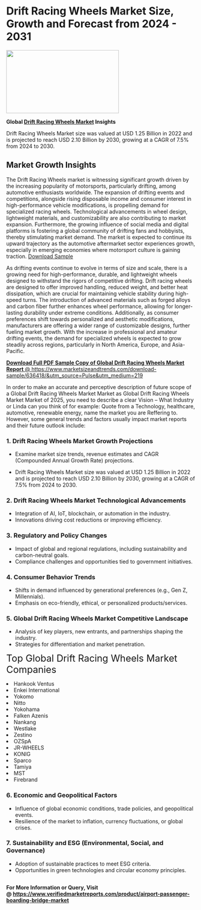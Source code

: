 <H1>Drift Racing Wheels Market Size, Growth and Forecast from 2024 - 2031</H1><img class="aligncenter size-medium wp-image-584254" src="https://thirdeyenews.in/wp-content/uploads/2024/09/Global-Market-Research-300x168.jpeg" alt="" width="300" height="168" /><p><strong>Global&nbsp;<a href="https://www.marketsizeandtrends.com/download-sample/636418/&amp;utm_source=Pulse&amp;utm_medium=219">Drift Racing Wheels Market</a> Insights</strong></p><p>Drift Racing Wheels Market size was valued at USD 1.25 Billion in 2022 and is projected to reach USD 2.10 Billion by 2030, growing at a CAGR of 7.5% from 2024 to 2030.</p><p><h2>Market Growth Insights</h2> <p>The Drift Racing Wheels market is witnessing significant growth driven by the increasing popularity of motorsports, particularly drifting, among automotive enthusiasts worldwide. The expansion of drifting events and competitions, alongside rising disposable income and consumer interest in high-performance vehicle modifications, is propelling demand for specialized racing wheels. Technological advancements in wheel design, lightweight materials, and customizability are also contributing to market expansion. Furthermore, the growing influence of social media and digital platforms is fostering a global community of drifting fans and hobbyists, thereby stimulating market demand. The market is expected to continue its upward trajectory as the automotive aftermarket sector experiences growth, especially in emerging economies where motorsport culture is gaining traction. <a href="download-sample-link">Download Sample</a></p> <p>As drifting events continue to evolve in terms of size and scale, there is a growing need for high-performance, durable, and lightweight wheels designed to withstand the rigors of competitive drifting. Drift racing wheels are designed to offer improved handling, reduced weight, and better heat dissipation, which are crucial for maintaining vehicle stability during high-speed turns. The introduction of advanced materials such as forged alloys and carbon fiber further enhances wheel performance, allowing for longer-lasting durability under extreme conditions. Additionally, as consumer preferences shift towards personalized and aesthetic modifications, manufacturers are offering a wider range of customizable designs, further fueling market growth. With the increase in professional and amateur drifting events, the demand for specialized wheels is expected to grow steadily across regions, particularly in North America, Europe, and Asia-Pacific. <a href="get-more-link"></p><p><span class=""><strong>Download Full PDF Sample Copy of Global Drift Racing Wheels Market Report</strong> @ <a href="https://www.marketsizeandtrends.com/download-sample/636418/&amp;utm_source=Pulse&amp;utm_medium=219" target="_blank">https://www.marketsizeandtrends.com/download-sample/636418/&amp;utm_source=Pulse&amp;utm_medium=219</a></span></p><p>In order to make an accurate and perceptive description of future scope of a Global&nbsp;Drift Racing Wheels Market Market as Global&nbsp;Drift Racing Wheels Market Market of 2025, you need to describe a clear Vision &ndash; What Industry or Linda can you think of for example: Quote from a Technology, healthcare, automotive, renewable energy, name the market you are Reffering to. However, some general trends and factors usually impact market reports and their future outlook include:</p><h3>1.&nbsp;<strong>Drift Racing Wheels Market Growth Projections</strong></h3><ul><li>Examine market size trends, revenue estimates and CAGR (Compounded Annual Growth Rate) projections.</li><li><p>Drift Racing Wheels Market size was valued at USD 1.25 Billion in 2022 and is projected to reach USD 2.10 Billion by 2030, growing at a CAGR of 7.5% from 2024 to 2030.</p></li></ul><h3>2.&nbsp;<strong>Drift Racing Wheels Market Technological Advancements</strong></h3><ul><li>Integration of AI, IoT, blockchain, or automation in the industry.</li><li>Innovations driving cost reductions or improving efficiency.</li></ul><h3>3.&nbsp;<strong>Regulatory and Policy Changes</strong></h3><ul><li>Impact of global and regional regulations, including sustainability and carbon-neutral goals.</li><li>Compliance challenges and opportunities tied to government initiatives.</li></ul><h3>4.&nbsp;<strong>Consumer Behavior Trends</strong></h3><ul><li>Shifts in demand influenced by generational preferences (e.g., Gen Z, Millennials).</li><li>Emphasis on eco-friendly, ethical, or personalized products/services.</li></ul><h3>5.&nbsp;<strong>Global Drift Racing Wheels Market Competitive Landscape</strong></h3><ul><li>Analysis of key players, new entrants, and partnerships shaping the industry.</li><li>Strategies for differentiation and market penetration.</li></ul><p data-pm-slice="1 1 []"><span style="color: inherit; font-family: inherit; font-size: 25px;">Top Global Drift Racing Wheels Market Companies</span></p><div class="" data-test-id=""><p><li>Hankook Ventus</li><li> Enkei International</li><li> Yokomo</li><li> Nitto</li><li> Yokohama</li><li> Falken Azenis</li><li> Nankang</li><li> Westlake</li><li> Zestino</li><li> OZSpA</li><li> JR-WHEELS</li><li> KONIG</li><li> Sparco</li><li> Tamiya</li><li> MST</li><li> Firebrand</li></p></div><h3>6.&nbsp;<strong>Economic and Geopolitical Factors</strong></h3><ul><li>Influence of global economic conditions, trade policies, and geopolitical events.</li><li>Resilience of the market to inflation, currency fluctuations, or global crises.</li></ul><h3>7.&nbsp;<strong>Sustainability and ESG (Environmental, Social, and Governance)</strong></h3><ul><li>Adoption of sustainable practices to meet ESG criteria.</li><li>Opportunities in green technologies and circular economy principles.</li></ul><h2><strong style="font-size: 14px;">For More Information or Query, Visit @&nbsp;</strong><a style="background-color: #ffffff; font-size: 14px;" href="https://www.marketsizeandtrends.com/report/drift-racing-wheels-market/" target="_blank">https://www.verifiedmarketreports.com/product/airport-passenger-boarding-bridge-market</a></h2>
